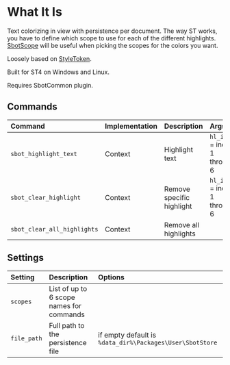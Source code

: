 # What It Is
Text colorizing in view with persistence per document.
The way ST works, you have to define which scope to use for each of the different highlights.
[SbotScope](https://github.com/cepthomas/SbotScope) will be useful when picking the scopes for the colors you want.

Loosely based on [StyleToken](https://packagecontrol.io/packages/StyleToken).

Built for ST4 on Windows and Linux.

Requires SbotCommon plugin.

## Commands
| Command                    | Implementation | Description                   | Args         |
| :--------                  | :-------       | :-------                      | :--------    |
| `sbot_highlight_text`      | Context        | Highlight text                | `hl_index` = index 1 through 6 |
| `sbot_clear_highlight`     | Context        | Remove specific highlight     | `hl_index` = index 1 through 6 |
| `sbot_clear_all_highlights`| Context        | Remove all highlights         |  |

## Settings
| Setting              | Description                              | Options   |
| :--------            | :-------                                 | :------   |
| `scopes`             | List of up to 6 scope names for commands |           |
| `file_path`          | Full path to the persistence file        | if empty default is `%data_dir%\Packages\User\SbotStore` |
